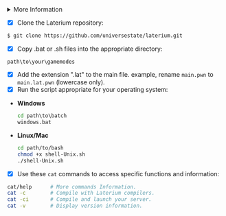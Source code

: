 <details>
  <summary>More Information</summary>
  
  > [Licenses](https://github.com/universestate/laterium/blob/main/LICENSE.md)
  > [Notices](https://github.com/universestate/laterium/blob/main/NOTICE.md)
  > [Example](https://github.com/universestate/laterium/blob/main/STRUCT.md)
  > [Report/Help](https://github.com/universestate/laterium/pulls)

</details>

- [x] Clone the Laterium repository:
```bash
$ git clone https://github.com/universestate/laterium.git
```
- [x] Copy .bat or .sh files into the appropriate directory:
```
path\to\your\gamemodes
```
- [x] Add the extension ".lat" to the main file. example, rename `main.pwn` to `main.lat.pwn` (lowercase only).
- [x] Run the script appropriate for your operating system:

- **Windows**
  ```bat
  cd path\to\batch
  windows.bat
  ```
- **Linux/Mac**
  ```sh
  cd path/to/bash
  chmod +x shell-Unix.sh
  ./shell-Unix.sh
  ```
- [x] Use these `cat` commands to access specific functions and information:
```bash
cat/help      # More commands Information.
cat -c        # Compile with Laterium compilers.
cat -ci       # Compile and launch your server.
cat -v        # Display version information.
```
